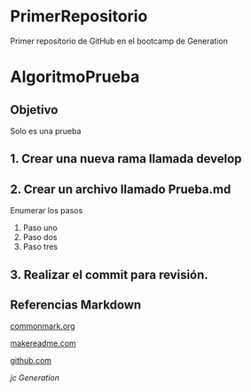 # PrimerRepositorio
Primer repositorio de GitHub en el bootcamp de Generation

# AlgoritmoPrueba

## Objetivo 
Solo es una prueba

## 1. Crear una nueva rama llamada **develop** 

## 2. Crear un archivo llamado Prueba.md

Enumerar los pasos 
1. Paso uno
2. Paso dos
3. Paso tres

## 3. Realizar el commit para revisión.

## Referencias Markdown
[commonmark.org](https://commonmark.org/help/)

[makereadme.com](https://www.makeareadme.com/)

[github.com](https://github.com/navendu-pottekkat/awesome-readme/blob/master/README-template.md)


*jc Generation*
